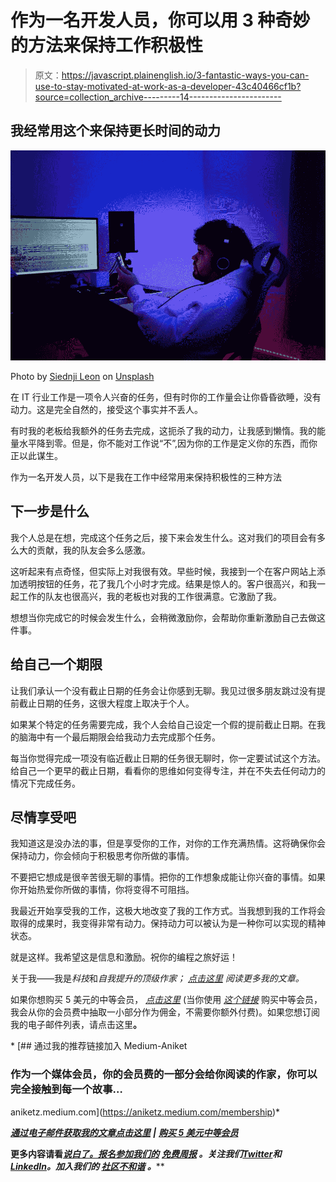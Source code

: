 # 作为一名开发人员，你可以用 3 种奇妙的方法来保持工作积极性

> 原文：<https://javascript.plainenglish.io/3-fantastic-ways-you-can-use-to-stay-motivated-at-work-as-a-developer-43c40466cf1b?source=collection_archive---------14----------------------->

## 我经常用这个来保持更长时间的动力

![](img/0f844d1e3f27d01c2c3d32eb3bff8af3.png)

Photo by [Siednji Leon](https://unsplash.com/@siednji?utm_source=unsplash&utm_medium=referral&utm_content=creditCopyText) on [Unsplash](https://unsplash.com/?utm_source=unsplash&utm_medium=referral&utm_content=creditCopyText)

在 IT 行业工作是一项令人兴奋的任务，但有时你的工作量会让你昏昏欲睡，没有动力。这是完全自然的，接受这个事实并不丢人。

有时我的老板给我额外的任务去完成，这扼杀了我的动力，让我感到懒惰。我的能量水平降到零。但是，你不能对工作说“不”,因为你的工作是定义你的东西，而你正以此谋生。

作为一名开发人员，以下是我在工作中经常用来保持积极性的三种方法

## 下一步是什么

我个人总是在想，完成这个任务之后，接下来会发生什么。这对我们的项目会有多么大的贡献，我的队友会多么感激。

这听起来有点奇怪，但实际上对我很有效。早些时候，我接到一个在客户网站上添加透明按钮的任务，花了我几个小时才完成。结果是惊人的。客户很高兴，和我一起工作的队友也很高兴，我的老板也对我的工作很满意。它激励了我。

想想当你完成它的时候会发生什么，会稍微激励你，会帮助你重新激励自己去做这件事。

## 给自己一个期限

让我们承认一个没有截止日期的任务会让你感到无聊。我见过很多朋友跳过没有提前截止日期的任务，这很大程度上取决于个人。

如果某个特定的任务需要完成，我个人会给自己设定一个假的提前截止日期。在我的脑海中有一个最后期限会给我动力去完成那个任务。

每当你觉得完成一项没有临近截止日期的任务很无聊时，你一定要试试这个方法。给自己一个更早的截止日期，看看你的思维如何变得专注，并在不失去任何动力的情况下完成任务。

## 尽情享受吧

我知道这是没办法的事，但是享受你的工作，对你的工作充满热情。这将确保你会保持动力，你会倾向于积极思考你所做的事情。

不要把它想成是很辛苦很无聊的事情。把你的工作想象成能让你兴奋的事情。如果你开始热爱你所做的事情，你将变得不可阻挡。

我最近开始享受我的工作，这极大地改变了我的工作方式。当我想到我的工作将会取得的成果时，我变得非常有动力。保持动力可以被认为是一种你可以实现的精神状态。

就是这样。我希望这是信息和激励。祝你的编程之旅好运！

关于我——我是*科技*和*自我提升的顶级作家；* [*点击这里*](https://aniketz.medium.com/) *阅读更多我的文章。*

如果你想购买 5 美元的中等会员， [*点击这里*](https://aniketz.medium.com/membership) (当你使用 [*这个链接*](https://aniketz.medium.com/membership) 购买中等会员，我会从你的会员费中抽取一小部分作为佣金，不需要你额外付费)。如果您想订阅我的电子邮件列表，请点击这里[](https://aniketz.medium.com/subscribe)**。**

*[](https://aniketz.medium.com/membership) [## 通过我的推荐链接加入 Medium-Aniket

### 作为一个媒体会员，你的会员费的一部分会给你阅读的作家，你可以完全接触到每一个故事…

aniketz.medium.com](https://aniketz.medium.com/membership)* 

*[**通过电子邮件获取我的文章点击这里**](https://aniketz.medium.com/subscribe) **|** [**购买 5 美元中等会员**](https://aniketz.medium.com/membership)*

**更多内容请看**[***说白了。报名参加我们的***](https://plainenglish.io/) **[***免费周报***](http://newsletter.plainenglish.io/) *。关注我们*[***Twitter***](https://twitter.com/inPlainEngHQ)*和*[***LinkedIn***](https://www.linkedin.com/company/inplainenglish/)*。加入我们的* [***社区不和谐***](https://discord.gg/GtDtUAvyhW) *。*****